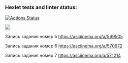 ### Hexlet tests and linter status:
[![Actions Status](https://github.com/boytsovau/python-project-49/workflows/hexlet-check/badge.svg)](https://github.com/boytsovau/python-project-49/actions)


<a href="https://codeclimate.com/github/boytsovau/python-project-49/maintainability"><img src="https://api.codeclimate.com/v1/badges/1b5c5089f32a03734b29/maintainability" /></a>


Запись задания номер 5 https://asciinema.org/a/569505

Запись задания номер 6 https://asciinema.org/a/570972

Запись задания номер 7 https://asciinema.org/a/571214